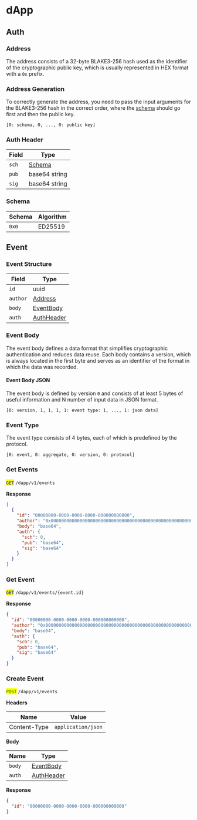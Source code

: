 # dApp

## Auth

### Address

The address consists of a 32-byte BLAKE3-256 hash used as the identifier of the cryptographic public key, which is usually represented in HEX format with a `0x` prefix.

### Address Generation

To correctly generate the address, you need to pass the input arguments for the BLAKE3-256 hash in the correct order, where the [schema](dapp.md#schema) should go first and then the public key.

```
[0: schema, 0, ..., 0: public key]
```

### Auth Header

| Field | Type                     |
| ----- | ------------------------ |
| `sch` | [Schema](dapp.md#schema) |
| `pub` | base64 string            |
| `sig` | base64 string            |

### Schema

| Schema | Algorithm |
| ------ | --------- |
| `0x0`  | ED25519   |

## Event

### Event Structure

| Field    | Type                              |
| -------- | --------------------------------- |
| `id`     | uuid                              |
| `author` | [Address](dapp.md#address)        |
| `body`   | [EventBody](dapp.md#event-body)   |
| `auth`   | [AuthHeader](dapp.md#auth-header) |

### Event Body

The event body defines a data format that simplifies cryptographic authentication and reduces data reuse. Each body contains a version, which is always located in the first byte and serves as an identifier of the format in which the data was recorded.

#### Event Body JSON

The event body is defined by version `0` and consists of at least 5 bytes of useful information and N number of input data in JSON format.

```
[0: version, 1, 1, 1, 1: event type: 1, ..., 1: json data]
```

### Event Type

The event type consists of 4 bytes, each of which is predefined by the protocol.

```
[0: event, 0: aggregate, 0: version, 0: protocol]
```

### Get Events

<mark style="color:blue;">`GET`</mark> `/dapp/v1/events`

**Response**

```json
[
  {
    "id": "00000000-0000-0000-0000-000000000000",
    "author": "0x0000000000000000000000000000000000000000000000000000000000000000",
    "body": "base64",
    "auth": {
      "sch": 0,
      "pub": "base64",
      "sig": "base64"
    }
  }
]
```

### Get Event

<mark style="color:blue;">`GET`</mark> `/dapp/v1/events/{event.id}`

**Response**

```json
{
  "id": "00000000-0000-0000-0000-000000000000",
  "author": "0x0000000000000000000000000000000000000000000000000000000000000000",
  "body": "base64",
  "auth": {
    "sch": 0,
    "pub": "base64",
    "sig": "base64"
  }
}
```

### Create Event

<mark style="color:green;">`POST`</mark> `/dapp/v1/events`

**Headers**

| Name         | Value              |
| ------------ | ------------------ |
| Content-Type | `application/json` |

**Body**

| Name   | Type                              |
| ------ | --------------------------------- |
| `body` | [EventBody](dapp.md#event-body)   |
| `auth` | [AuthHeader](dapp.md#auth-header) |

**Response**

```json
{
  "id": "00000000-0000-0000-0000-000000000000"
}
```
